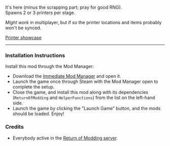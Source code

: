 It's here (minus the scrapping part; pray for good RNG).  
Spawns 2 or 3 printers per stage.  

*Might work* in multiplayer, but if so the printer locations and items probably won't be synced.

[Printer showcase](https://github.com/Klehrik/RoRR-Printers/blob/main/printer_showcase.gif)

---

### Installation Instructions

Install this mod through the Mod Manager:
* Download the [Immediate Mod Manager](https://thunderstore.io/c/risk-of-rain-returns/p/ReturnOfModding/ImmediateModManager) and open it.
* Launch the game once through Steam with the Mod Manager open to complete the setup.
* Close the game, and install this mod along with its dependencies (`ReturnOfModding` and `HelperFunctions`) from the list on the left-hand side.
* Launch the game by clicking the "Launch Game" button, and the mods should be loaded. Enjoy!


### Credits
* Everybody active in the [Return of Modding server](https://discord.gg/VjS57cszMq).